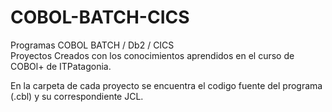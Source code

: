 # COBOL-BATCH-CICS
Programas COBOL BATCH / Db2 / CICS      
Proyectos Creados con los conocimientos aprendidos en el curso de COBOl+ de ITPatagonia.

En la carpeta de cada proyecto se encuentra el codigo fuente del programa (.cbl) y su correspondiente JCL.
